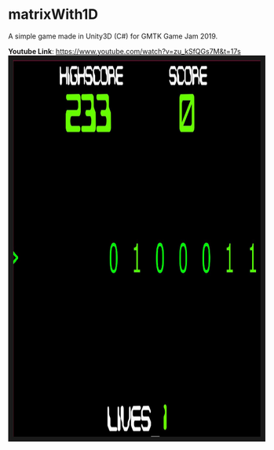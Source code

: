 # matrixWith1D
A simple game made in Unity3D (C#) for GMTK Game Jam 2019.

**Youtube Link**: https://www.youtube.com/watch?v=zu_kSfQGs7M&t=17s
<a href="https://www.youtube.com/watch?v=zu_kSfQGs7M&t=17s
" target="_blank"><img src="https://github.com/flummoxedShubh/matrixWith1D/blob/master/matrixin1d.JPG" 
alt="IMAGE ALT TEXT HERE" width="1366" height="768" border="10" /></a>
